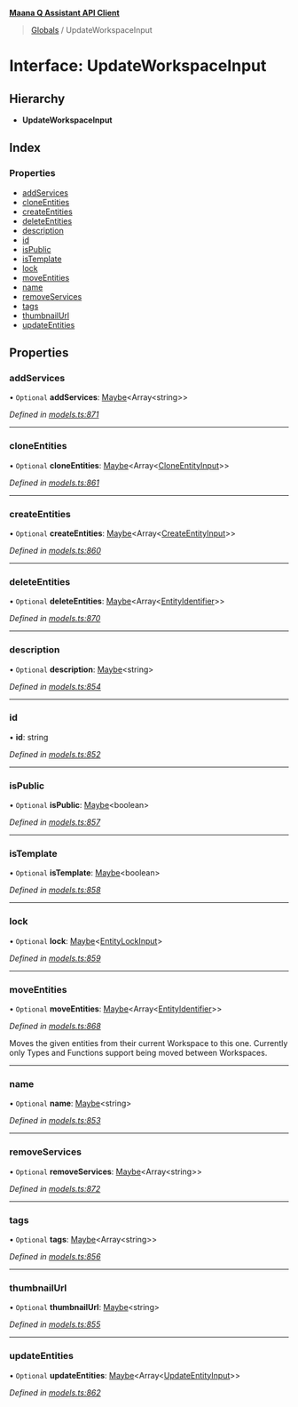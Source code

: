 **[Maana Q Assistant API Client](../README.md)**

> [Globals](../README.md) / UpdateWorkspaceInput

# Interface: UpdateWorkspaceInput

## Hierarchy

* **UpdateWorkspaceInput**

## Index

### Properties

* [addServices](updateworkspaceinput.md#addservices)
* [cloneEntities](updateworkspaceinput.md#cloneentities)
* [createEntities](updateworkspaceinput.md#createentities)
* [deleteEntities](updateworkspaceinput.md#deleteentities)
* [description](updateworkspaceinput.md#description)
* [id](updateworkspaceinput.md#id)
* [isPublic](updateworkspaceinput.md#ispublic)
* [isTemplate](updateworkspaceinput.md#istemplate)
* [lock](updateworkspaceinput.md#lock)
* [moveEntities](updateworkspaceinput.md#moveentities)
* [name](updateworkspaceinput.md#name)
* [removeServices](updateworkspaceinput.md#removeservices)
* [tags](updateworkspaceinput.md#tags)
* [thumbnailUrl](updateworkspaceinput.md#thumbnailurl)
* [updateEntities](updateworkspaceinput.md#updateentities)

## Properties

### addServices

• `Optional` **addServices**: [Maybe](../README.md#maybe)\<Array\<string>>

*Defined in [models.ts:871](https://github.com/maana-io/q-assistant-client/blob/develop/src/models.ts#L871)*

___

### cloneEntities

• `Optional` **cloneEntities**: [Maybe](../README.md#maybe)\<Array\<[CloneEntityInput](cloneentityinput.md)>>

*Defined in [models.ts:861](https://github.com/maana-io/q-assistant-client/blob/develop/src/models.ts#L861)*

___

### createEntities

• `Optional` **createEntities**: [Maybe](../README.md#maybe)\<Array\<[CreateEntityInput](createentityinput.md)>>

*Defined in [models.ts:860](https://github.com/maana-io/q-assistant-client/blob/develop/src/models.ts#L860)*

___

### deleteEntities

• `Optional` **deleteEntities**: [Maybe](../README.md#maybe)\<Array\<[EntityIdentifier](entityidentifier.md)>>

*Defined in [models.ts:870](https://github.com/maana-io/q-assistant-client/blob/develop/src/models.ts#L870)*

___

### description

• `Optional` **description**: [Maybe](../README.md#maybe)\<string>

*Defined in [models.ts:854](https://github.com/maana-io/q-assistant-client/blob/develop/src/models.ts#L854)*

___

### id

•  **id**: string

*Defined in [models.ts:852](https://github.com/maana-io/q-assistant-client/blob/develop/src/models.ts#L852)*

___

### isPublic

• `Optional` **isPublic**: [Maybe](../README.md#maybe)\<boolean>

*Defined in [models.ts:857](https://github.com/maana-io/q-assistant-client/blob/develop/src/models.ts#L857)*

___

### isTemplate

• `Optional` **isTemplate**: [Maybe](../README.md#maybe)\<boolean>

*Defined in [models.ts:858](https://github.com/maana-io/q-assistant-client/blob/develop/src/models.ts#L858)*

___

### lock

• `Optional` **lock**: [Maybe](../README.md#maybe)\<[EntityLockInput](entitylockinput.md)>

*Defined in [models.ts:859](https://github.com/maana-io/q-assistant-client/blob/develop/src/models.ts#L859)*

___

### moveEntities

• `Optional` **moveEntities**: [Maybe](../README.md#maybe)\<Array\<[EntityIdentifier](entityidentifier.md)>>

*Defined in [models.ts:868](https://github.com/maana-io/q-assistant-client/blob/develop/src/models.ts#L868)*

Moves the given entities from their current Workspace to this one.
Currently only Types and Functions support being moved between Workspaces.

___

### name

• `Optional` **name**: [Maybe](../README.md#maybe)\<string>

*Defined in [models.ts:853](https://github.com/maana-io/q-assistant-client/blob/develop/src/models.ts#L853)*

___

### removeServices

• `Optional` **removeServices**: [Maybe](../README.md#maybe)\<Array\<string>>

*Defined in [models.ts:872](https://github.com/maana-io/q-assistant-client/blob/develop/src/models.ts#L872)*

___

### tags

• `Optional` **tags**: [Maybe](../README.md#maybe)\<Array\<string>>

*Defined in [models.ts:856](https://github.com/maana-io/q-assistant-client/blob/develop/src/models.ts#L856)*

___

### thumbnailUrl

• `Optional` **thumbnailUrl**: [Maybe](../README.md#maybe)\<string>

*Defined in [models.ts:855](https://github.com/maana-io/q-assistant-client/blob/develop/src/models.ts#L855)*

___

### updateEntities

• `Optional` **updateEntities**: [Maybe](../README.md#maybe)\<Array\<[UpdateEntityInput](updateentityinput.md)>>

*Defined in [models.ts:862](https://github.com/maana-io/q-assistant-client/blob/develop/src/models.ts#L862)*
